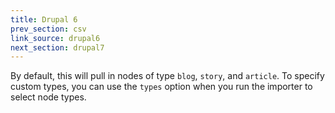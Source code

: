 ```yaml
---
title: Drupal 6
prev_section: csv
link_source: drupal6
next_section: drupal7
---
```


By default, this will pull in nodes of type `blog`, `story`, and `article`.
To specify custom types, you can use the `types` option when you run the
importer to select node types.
